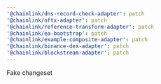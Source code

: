 ```yaml
---
'@chainlink/dns-record-check-adapter': patch
'@chainlink/nftx-adapter': patch
'@chainlink/reference-transform-adapter': patch
'@chainlink/ea-bootstrap': patch
'@chainlink/example-composite-adapter': patch
'@chainlink/binance-dex-adapter': patch
'@chainlink/blockstream-adapter': patch
---
```


Fake changeset
